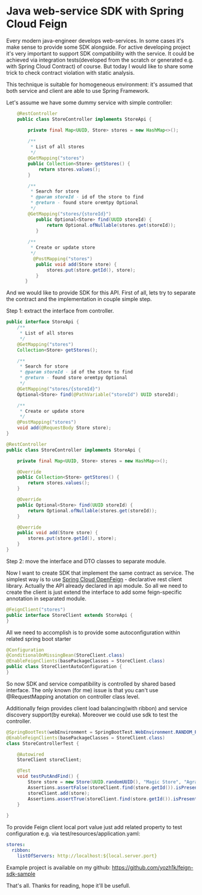 <h1>Java web-service SDK with Spring Cloud Feign</h1>

Every modern java-engineer develops web-services.  In some cases it's make sense to provide some SDK alongside. For active developing project it's very important to support SDK compatibility with the service. It could be achieved via integration tests(developed from the scratch or generated e.g. with Spring Cloud Contract) of course. But today I would like to share some trick to check contract violation with static analysis. 

This technique is suitable for homogeneous environment: it's assumed that both service and client are able to use Spring Framework.

Let's assume we have some dummy service with simple controller:

```java
    @RestController
    public class StoreController implements StoreApi { 

        private final Map<UUID, Store> stores = new HashMap<>();
            
        /**
         * List of all stores
         */
        @GetMapping("stores")        
        public Collection<Store> getStores() {
            return stores.values();
        }

        /**
         * Search for store
         * @param storeId - id of the store to find
         * @return - found store oremtpy Optional
         */
        @GetMapping("stores/{storeId}")    
           public Optional<Store> find(UUID storeId) {
               return Optional.ofNullable(stores.get(storeId));
           }   
           
        /**
         * Create or update store
         */
          @PostMapping("stores")
           public void add(Store store) {
               stores.put(store.getId(), store);
           }
       }
```

And we would like to provide SDK for this API. First of all, lets try to separate the contract and the implementation in couple simple step.

Step 1: extract the interface from controller.

```java
public interface StoreApi {
    /**
     * List of all stores
     */
    @GetMapping("stores")
    Collection<Store> getStores();

    /**
     * Search for store
     * @param storeId - id of the store to find
     * @return - found store oremtpy Optional
     */
    @GetMapping("stores/{storeId}")
    Optional<Store> find(@PathVariable("storeId") UUID storeId);

    /**
     * Create or update store
     */
    @PostMapping("stores")
    void add(@RequestBody Store store);
}

@RestController
public class StoreController implements StoreApi {

    private final Map<UUID, Store> stores = new HashMap<>();

    @Override
    public Collection<Store> getStores() {
        return stores.values();
    }

    @Override
    public Optional<Store> find(UUID storeId) {
        return Optional.ofNullable(stores.get(storeId));
    }

    @Override
    public void add(Store store) {
        stores.put(store.getId(), store);
    }
}

```

Step 2: move the interface and DTO classes to separate module.


Now I want to create SDK that implement the same contract as service. The simplest way is to use [Spring Cloud OpenFeign](https://docs.spring.io/spring-cloud-openfeign/docs/current/reference/html/) - declarative rest client library.  Actually the API already declared in api module. So all we need to create the client is just extend the interface to add some feign-specific annotation in separated module. 
```java
@FeignClient("stores")
public interface StoreClient extends StoreApi {
}
```
All we need to accomplish is to provide some autoconfiguration within related spring boot starter
```java
@Configuration
@ConditionalOnMissingBean(StoreClient.class)
@EnableFeignClients(basePackageClasses = StoreClient.class)
public class StoreClientAutoConfiguration {
}

```
So now SDK and service compatibility is controlled by shared based interface. 
The only known (for me) issue is that you can't use @RequestMapping anotation on controller class level.

Additionally feign provides client load balancing(with ribbon) and service discovery support(by eureka).
Moreover we could use sdk to test the controller.
```java
@SpringBootTest(webEnvironment = SpringBootTest.WebEnvironment.RANDOM_PORT)
@EnableFeignClients(basePackageClasses = StoreClient.class)
class StoreControllerTest {

    @Autowired
    StoreClient storeClient;

    @Test
    void testPutAndFind() {
        Store store = new Store(UUID.randomUUID(), "Magic Store", "Agrabah, Main Square, 1");
        Assertions.assertFalse(storeClient.find(store.getId()).isPresent());
        storeClient.add(store);
        Assertions.assertTrue(storeClient.find(store.getId()).isPresent());
    }
    
}
```
To provide Feign client local port value just add related property to test configuration e.g. via  test/resources/application.yaml:
```yaml
stores:
  ribbon:
    listOfServers: http://localhost:${local.server.port}
```

Example project is available on my github: https://github.com/yozh1k/feign-sdk-sample

That's all. Thanks for reading, hope it'll be usefull. 
